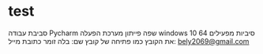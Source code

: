 # test

סביבת עבודה Pycharm
שפה פייתון
מערכת הפעלה windows 10 
64 סיביות
מפעילים את הקובץ כמו פתיחה של קובץ
שם: בלה זומר 
כתובת מייל: bely2069@gmail.com

